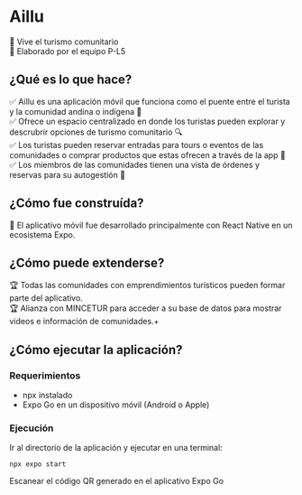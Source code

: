 # Aillu
🌲 Vive el turismo comunitario\
🙌 Elaborado por el equipo P-L5
## ¿Qué es lo que hace?
✅ Aillu es una aplicación móvil que funciona como el puente entre el turista y la comunidad andina o indígena 🤝\
✅ Ofrece un espacio centralizado en donde los turistas pueden explorar y descrubrir opciones de turismo comunitario 🔍\
✅ Los turistas pueden reservar entradas para tours o eventos de las comunidades o comprar productos que estas ofrecen a través de la app 🛒\
✅ Los miembros de las comunidades tienen una vista de órdenes y reservas para su autogestión 💸
## ¿Cómo fue construída?
🚀 El aplicativo móvil fue desarrollado principalmente con React Native en un ecosistema Expo.
## ¿Cómo puede extenderse?
🏆 Todas las comunidades con emprendimientos turísticos pueden formar parte del aplicativo.\
🏆 Alianza con MINCETUR para acceder a su base de datos para mostrar videos e información de comunidades.+
## ¿Cómo ejecutar la aplicación?
### Requerimientos
- npx instalado
- Expo Go en un dispositivo móvil (Android o Apple)
### Ejecución
Ir al directorio de la aplicación y ejecutar en una terminal:
```
npx expo start
```
Escanear el código QR generado en el aplicativo Expo Go
